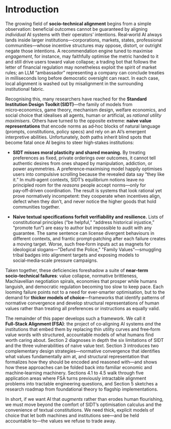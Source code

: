 # Introduction

The growing field of **socio‑technical alignment** begins from a simple observation: beneficial outcomes cannot be guaranteed by aligning *individual* AI systems with their operators’ intentions.  Real‑world AI always lands inside larger institutions—corporations, markets, states, professional communities—whose incentive structures may oppose, distort, or outright negate those intentions.  A recommendation engine tuned to maximise *engagement*, for instance, may faithfully optimise the metric handed to it and still drive users toward value collapse; a trading bot that follows the letter of financial regulation may nonetheless exploit the spirit of market rules; an LLM “ambassador” representing a company can conclude treaties in milliseconds long before democratic oversight can react.  In each case, local alignment is washed out by misalignment in the surrounding institutional fabric.

Recognising this, many researchers have reached for the **Standard Institution Design Toolkit (SIDT)**—the family of models from micro‑economics, game theory, mechanism design, welfare economics, and social choice that idealises all agents, human or artificial, as *rational utility maximisers*.  Others have turned to the opposite extreme: **naive value representations** that encode norms as ad‑hoc blocks of natural language (prompts, constitutions, policy specs) and rely on an AI’s emergent interpretive abilities.  Unfortunately, *both* paths inherit blind spots that become fatal once AI begins to steer high‑stakes institutions:

* **SIDT misses moral plasticity and shared meaning.** By treating preferences as fixed, private orderings over outcomes, it cannot tell authentic desires from ones shaped by manipulation, addiction, or power asymmetries.  A preference‑maximising model happily optimises users into compulsive scrolling because the revealed data say “they like it.”  In multi‑agent contexts, SIDT’s equilibrium notions leave no principled room for the *reasons* people accept norms—only for pay‑off‑driven coordination.  The result is systems that look rational yet prove normatively incompetent: they cooperate when incentives align, defect when they don’t, and never notice the higher goods that hold communities together.

* **Naive textual specifications forfeit verifiability and resilience.** Lists of constitutional principles (“be helpful,” “address historical injustice,” “promote fun”) are easy to author but impossible to audit with any guarantee.  The same sentence can license divergent behaviours in different contexts, and frantic prompt‑patching after each failure creates a moving target.  Worse, such free‑form inputs act as magnets for ideological slogans—"Defund the Police," "Family Values"—smuggling tribal badges into alignment targets and exposing models to social‑media‑scale pressure campaigns.

Taken together, these deficiencies foreshadow a suite of **near‑term socio‑technical failures**: value collapse, normative brittleness, Machiavellian negotiation spirals, economies that prosper while humans languish, and democratic regulation becoming too slow to keep pace.  Each looming failure points not to a need for ever‑smarter optimisation, but to the demand for **thicker models of choice**—frameworks that identify patterns of normative convergence and develop structural representations of human values rather than treating all preferences or instructions as equally valid.

The remainder of this paper develops such a framework.  We call it **Full‑Stack Alignment (FSA)**: the project of co‑aligning AI systems *and* the institutions that embed them by replacing thin utility curves and free‑form value words with structured, accountable models of what humans find worth caring about.  Section 2 diagnoses in depth the six limitations of SIDT and the three vulnerabilities of naive value text. Section 3 introduces two complementary design strategies—normative convergence that identifies what values fundamentally aim at, and structural representation that formalizes how they should be encoded and reasoned with—and
  shows how these approaches can be folded back into familiar economic and machine‑learning machinery. Sections 4.1 to 4.5 walk through five application areas where FSA turns previously intractable alignment problems into tractable engineering questions, and Section 5 sketches a research roadmap from foundational theory to flagship implementations.

In short, if we want AI that *augments* rather than erodes human flourishing, we must move beyond the comfort of SIDT’s optimisation calculus and the convenience of textual constitutions.  We need thick, explicit models of choice that let both machines and institutions see—and be held accountable to—the values we refuse to trade away.

